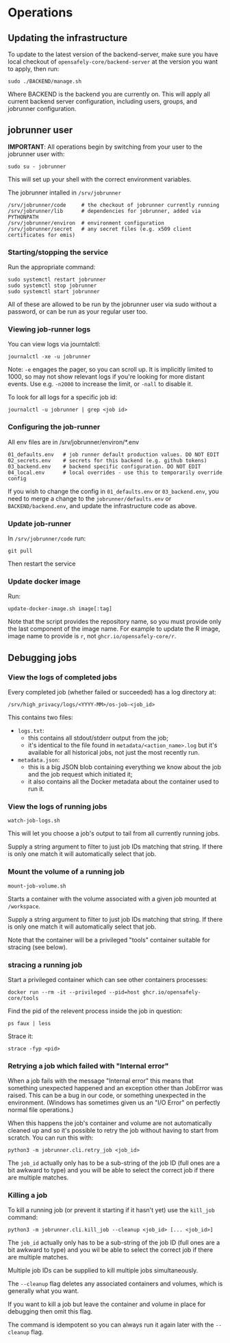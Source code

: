 # Operations

## Updating the infrastructure

To update to the latest version of the backend-server, make sure you have local
checkout of `opensafely-core/backend-server` at the version you want to apply,
then run:

    sudo ./BACKEND/manage.sh

Where BACKEND is the backend you are currently on. This will apply all current
backend server configuration, including users, groups, and jobrunner
configuration.


## jobrunner user

**IMPORTANT**: All operations begin by switching from your user to
the jobrunner user with:

    sudo su - jobrunner

This will set up your shell with the correct environment variables.

The jobrunner intalled in `/srv/jobrunner`

    /srv/jobrunner/code     # the checkout of jobrunner currently running
    /srv/jobrunner/lib      # dependencies for jobrunner, added via PYTHONPATH
    /srv/jobrunner/environ  # environment configuration
    /srv/jobrunner/secret   # any secret files (e.g. x509 client certificates for emis)


### Starting/stopping the service

Run the appropriate command:

    sudo systemctl restart jobrunner
    sudo systemctl stop jobrunner
    sudo systemctl start jobrunner

All of these are allowed to be run by the jobrunner user via sudo without
a password, or can be run as your regular user too.

### Viewing job-runner logs

You can view logs via journtalctl:

    journalctl -xe -u jobrunner

Note: `-e` engages the pager, so you can scroll up.  It is implicitly limited to 1000, so may not show relevant logs if you're looking for more distant events.  Use e.g. `-n2000` to increase the limit, or `-nall` to disable it.

To look for all logs for a specific job id:

    journalctl -u jobrunner | grep <job id>

### Configuring the job-runner

All env files are in /srv/jobrunner/environ/\*.env

    01_defaults.env   # job runner default production values. DO NOT EDIT
    02_secrets.env    # secrets for this backend (e.g. github tokens)
    03_backend.env    # backend specific configuration. DO NOT EDIT
    04_local.env      # local overrides - use this to temporarily override config

If you wish to change the config in `01_defaults.env` or `03_backend.env`, you
need to merge a change to the `jobrunner/defaults.env` or
`BACKEND/backend.env`, and update the infrastructure code as above.

### Update job-runner

In `/srv/jobrunner/code` run:

    git pull

Then restart the service



### Update docker image

Run:

    update-docker-image.sh image[:tag]

Note that the script provides the repository name, so you must provide
only the last component of the image name. For example to update the R
image, image name to provide is `r`, not `ghcr.io/opensafely-core/r`.

## Debugging jobs

### View the logs of completed jobs

Every completed job (whether failed or succeeded) has a log directory at:

    /srv/high_privacy/logs/<YYYY-MM>/os-job-<job_id>

This contains two files:

 * `logs.txt`:
   *  this contains all stdout/stderr output from the job;
   *  it's identical to the file found in `metadata/<action_name>.log`
      but it's available for all historical jobs, not just the most
      recently run.
 * `metadata.json`:
   * this is a big JSON blob containing everything we know about the job
     and the job request which initiated it;
   * it also contains all the Docker metadata about the container used
     to run it.

### View the logs of running jobs

    watch-job-logs.sh

This will let you choose a job's output to tail from all currently
running jobs.

Supply a string argument to filter to just job IDs matching that
string. If there is only one match it will automatically select that
job.


### Mount the volume of a running job

    mount-job-volume.sh

Starts a container with the volume associated with a given job mounted
at `/workspace`.

Supply a string argument to filter to just job IDs matching that
string. If there is only one match it will automatically select that
job.

Note that the container will be a privileged "tools" container suitable
for stracing (see below).


### stracing a running job

Start a privileged container which can see other containers processes:

    docker run --rm -it --privileged --pid=host ghcr.io/opensafely-core/tools

Find the pid of the relevent process inside the job in question:

    ps faux | less

Strace it:

    strace -fyp <pid>


### Retrying a job which failed with "Internal error"

When a job fails with the message "Internal error" this means that
something unexpected happened and an exception other than JobError was
raised. This can be a bug in our code, or something unexpected in the
environment. (Windows has sometimes given us an "I/O Error" on
perfectly normal file operations.)

When this happens the job's container and volume are not
automatically cleaned up and so it's possible to retry the job without
having to start from scratch. You can run this with:

    python3 -m jobrunner.cli.retry_job <job_id>

The `job_id` actually only has to be a sub-string of the job ID (full
ones are a bit awkward to type) and you will be able to select the
correct job if there are multiple matches.


### Killing a job

To kill a running job (or prevent it starting if it hasn't yet) use the
`kill_job` command:

    python3 -m jobrunner.cli.kill_job --cleanup <job_id> [... <job_id>]

The `job_id` actually only has to be a sub-string of the job ID (full
ones are a bit awkward to type) and you wil be able to select the
correct job if there are multiple matches.

Multiple job IDs can be supplied to kill multiple jobs simultaneously.

The `--cleanup` flag deletes any associated containers and volumes,
which is generally what you want.

If you want to kill a job but leave the container and volume in place
for debugging then omit this flag.

The command is idempotent so you can always run it again later with the
`--cleanup` flag.
